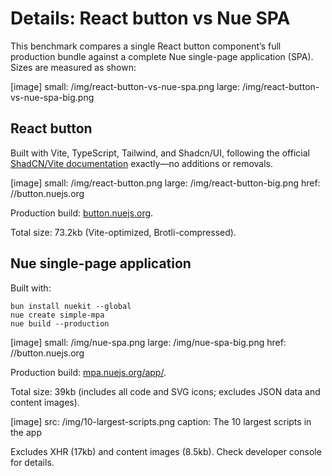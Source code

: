 
# Details: React button vs Nue SPA
This benchmark compares a single React button component’s full production bundle against a complete Nue single-page application (SPA). Sizes are measured as shown:

[image]
  small: /img/react-button-vs-nue-spa.png
  large: /img/react-button-vs-nue-spa-big.png


## React button
Built with Vite, TypeScript, Tailwind, and Shadcn/UI, following the official [ShadCN/Vite documentation](//ui.shadcn.com/docs/installation/vite) exactly—no additions or removals.

[image]
  small: /img/react-button.png
  large: /img/react-button-big.png
  href: //button.nuejs.org

Production build: [button.nuejs.org](//button.nuejs.org).

Total size: 73.2kb (Vite-optimized, Brotli-compressed).


## Nue single-page application
Built with:
```
bun install nuekit --global
nue create simple-mpa
nue build --production
```

[image]
  small: /img/nue-spa.png
  large: /img/nue-spa-big.png
  href: //button.nuejs.org

Production build: [mpa.nuejs.org/app/](mpa.nuejs.org/app/).

Total size: 39kb (includes all code and SVG icons; excludes JSON data and content images).

[image]
  src: /img/10-largest-scripts.png
  caption: The 10 largest scripts in the app

Excludes XHR (17kb) and content images (8.5kb). Check developer console for details.
